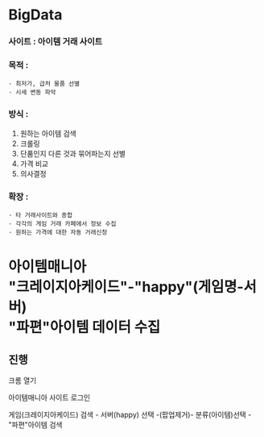 # BigData

### 사이트 : 아이템 거래 사이트
### 목적 : 
    · 최저가, 급처 물품 선별
    · 시세 변동 파악
### 방식 : 
   1. 원하는 아이템 검색
   2. 크롤링
   3. 단품인지 다른 것과 묶어파는지 선별
   4. 가격 비교
   5. 의사결정

### 확장 :
    · 타 거래사이트와 종합
    · 각각의 게임 거래 카페에서 정보 수집
    · 원하는 가격에 대한 자동 거래신청
    
# 아이템매니아<br>"크레이지아케이드"-"happy"(게임명-서버)<br> "파편"아이템 데이터 수집

## 진행
크롬 열기

아이템매니아 사이트 로그인

게임(크레이지아케이드) 검색 - 서버(happy) 선택 -(팝업제거)- 분류(아이템)선택 - "파편"아이템 검색


